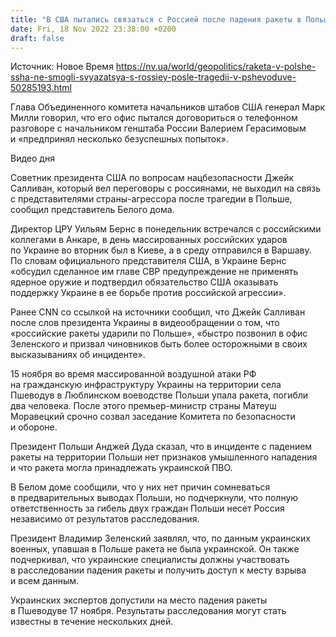 ```yaml
---
title: "В США пытались связаться с Россией после падения ракеты в Польше, но безуспешно — Reuters"
date: Fri, 18 Nov 2022 23:38:00 +0200
draft: false
---
```

Источник: Новое Время https://nv.ua/world/geopolitics/raketa-v-polshe-ssha-ne-smogli-svyazatsya-s-rossiey-posle-tragedii-v-pshevoduve-50285193.html


 Глава Объединенного комитета начальников штабов США генерал Марк Милли говорил, что его офис пытался договориться о телефонном разговоре с начальником генштаба России Валерием Герасимовым и «предпринял несколько безуспешных попыток».

 Видео дня   

Советник президента США по вопросам нацбезопасности Джейк Салливан, который вел переговоры с россиянами, не выходил на связь с представителями страны-агрессора после трагедии в Польше, сообщил представитель Белого дома.

Директор ЦРУ Уильям Бернс в понедельник встречался с российскими коллегами в Анкаре, в день массированных российских ударов по Украине во вторник был в Киеве, а в среду отправился в Варшаву. По словам официального представителя США, в Украине Бернс «обсудил сделанное им главе СВР предупреждение не применять ядерное оружие и подтвердил обязательство США оказывать поддержку Украине в ее борьбе против российской агрессии».

Ранее CNN со ссылкой на источники сообщил, что Джейк Салливан после слов президента Украины в видеообращении о том, что «российские ракеты ударили по Польше», «быстро позвонил в офис Зеленского и призвал чиновников быть более осторожными в своих высказываниях об инциденте».

15 ноября во время массированной воздушной атаки РФ на гражданскую инфраструктуру Украины на территории села Пшеводув в Люблинском воеводстве Польши упала ракета, погибли два человека. После этого премьер-министр страны Матеуш Моравецкий срочно созвал заседание Комитета по безопасности и обороне.

Президент Польши Анджей Дуда сказал, что в инциденте с падением ракеты на территории Польши нет признаков умышленного нападения и что ракета могла принадлежать украинской ПВО.

В Белом доме сообщили, что у них нет причин сомневаться в предварительных выводах Польши, но подчеркнули, что полную ответственность за гибель двух граждан Польши несет Россия независимо от результатов расследования.

Президент Владимир Зеленский заявлял, что, по данным украинских военных, упавшая в Польше ракета не была украинской. Он также подчеркивал, что украинские специалисты должны участвовать в расследовании падения ракеты и получить доступ к месту взрыва и всем данным.

Украинских экспертов допустили на место падения ракеты в Пшеводуве 17 ноября. Результаты расследования могут стать известны в течение нескольких дней.
